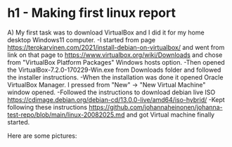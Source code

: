# h1 - Making first linux report

A) My first task was to download VirtualBox and I did it for my home desktop Windows11 computer. 
-I started from page https://terokarvinen.com/2021/install-debian-on-virtualbox/ and went from link on that page to https://www.virtualbox.org/wiki/Downloads and chose from "VirtualBox Platform Packages" Windows hosts option. 
-Then opened the VirtualBox-7.2.0-170229-Win.exe from Downloads folder and followed the installer instructions. 
-When the installation was done it opened Oracle VirtualBox Manager. I pressed from "New" -> "New Virtual Machine" window opened. 
-Followed the instructions to download debian live ISO https://cdimage.debian.org/debian-cd/13.0.0-live/amd64/iso-hybrid/
-Kept following these instructions https://github.com/johannaheinonen/johanna-test-repo/blob/main/linux-20082025.md and got Virtual machine finally started. 

Here are some pictures: 
